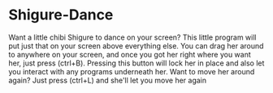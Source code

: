 # Shigure-Dance
Want a little chibi Shigure to dance on your screen? 
This little program will put just that on your screen above everything else. You can drag her around to anywhere on your screen, and once you got her right where you want her, just press (ctrl+B). Pressing this button will lock her in place and also let you interact with any programs underneath her. Want to move her around again? Just press (ctrl+L) and she'll let you move her again
